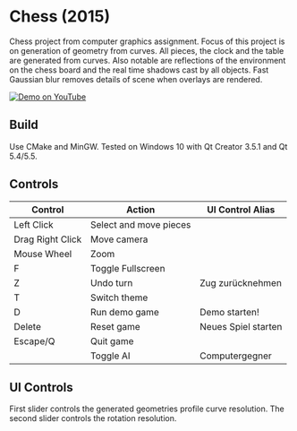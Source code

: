 # Chess (2015)
Chess project from computer graphics assignment.
Focus of this project is on generation of geometry from curves. All pieces, the clock and the table are generated from curves.
Also notable are reflections of the environment on the chess board and the real time shadows cast by all objects.
Fast Gaussian blur removes details of scene when overlays are rendered.

[![Demo on YouTube](https://img.youtube.com/vi/nMwJrqzJMXk/0.jpg)](https://www.youtube.com/watch?v=nMwJrqzJMXk)

## Build
Use CMake and MinGW.
Tested on Windows 10 with Qt Creator 3.5.1 and Qt 5.4/5.5.

## Controls
| Control          | Action                 | UI Control Alias
|------------------|------------------------|---------------------|
| Left Click       | Select and move pieces |                     |
| Drag Right Click | Move camera            |                     |
| Mouse Wheel      | Zoom                   |                     |
| F                | Toggle Fullscreen      |                     |
| Z                | Undo turn              | Zug zurücknehmen    |
| T                | Switch theme           |                     |
| D                | Run demo game          | Demo starten!       |
| Delete           | Reset game             | Neues Spiel starten |
| Escape/Q         | Quit game              |                     |
|                  | Toggle AI              | Computergegner      |

## UI Controls
First slider controls the generated geometries profile curve resolution. The second slider controls the rotation resolution.
